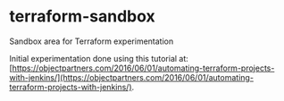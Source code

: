 # terraform-sandbox
Sandbox area for Terraform experimentation

Initial experimentation done using this tutorial at: [https://objectpartners.com/2016/06/01/automating-terraform-projects-with-jenkins/](https://objectpartners.com/2016/06/01/automating-terraform-projects-with-jenkins/).
